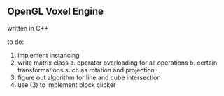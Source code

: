 ## OpenGL Voxel Engine
written in C++

to do:
1. implement instancing
2. write matrix class
  a. operator overloading for all operations
  b. certain transformations such as rotation and projection
3. figure out algorithm for line and cube intersection
4. use (3) to implement block clicker
